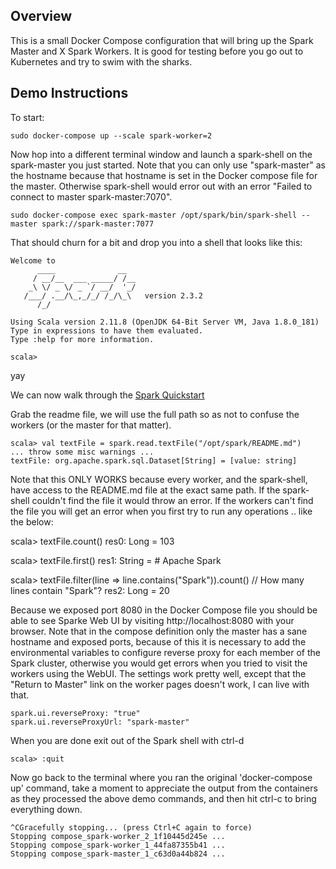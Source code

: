 ## Overview

This is a small Docker Compose configuration that will bring up the Spark Master and X Spark Workers. It is good for testing before you go out to Kubernetes and try to swim with the sharks.

## Demo Instructions

To start:

    sudo docker-compose up --scale spark-worker=2

Now hop into a different terminal window and launch a spark-shell on the spark-master you just started. Note that you can only use "spark-master" as the hostname because that hostname is set in the Docker compose file for the master. Otherwise spark-shell would error out with an error "Failed to connect to master spark-master:7070".

    sudo docker-compose exec spark-master /opt/spark/bin/spark-shell --master spark://spark-master:7077

That should churn for a bit and drop you into a shell that looks like this:

    Welcome to
          ____              __
         / __/__  ___ _____/ /__
        _\ \/ _ \/ _ `/ __/  '_/
       /___/ .__/\_,_/_/ /_/\_\   version 2.3.2
          /_/
             
    Using Scala version 2.11.8 (OpenJDK 64-Bit Server VM, Java 1.8.0_181)
    Type in expressions to have them evaluated.
    Type :help for more information.
    
    scala> 

yay

We can now walk through the [Spark Quickstart](https://spark.apache.org/docs/2.3.0/quick-start.html)

Grab the readme file, we will use the full path so as not to confuse the workers (or the master for that matter).

    scala> val textFile = spark.read.textFile("/opt/spark/README.md")  
    ... throw some misc warnings ...
    textFile: org.apache.spark.sql.Dataset[String] = [value: string]

Note that this ONLY WORKS because every worker, and the spark-shell, have access to the README.md file at the exact same path. If the spark-shell couldn't find the file it would throw an error. If the workers can't find the file you will get an error when you first try to run any operations .. like the below:

   scala> textFile.count()
   res0: Long = 103
   
   scala> textFile.first()
   res1: String = # Apache Spark
   
   scala> textFile.filter(line => line.contains("Spark")).count() // How many lines contain "Spark"?
   res2: Long = 20

Because we exposed port 8080 in the Docker Compose file you should be able to see Sparke Web UI by visiting http://localhost:8080 with your browser. Note that in the compose definition only the master has a sane hostname and exposed ports, because of this it is necessary to add the environmental variables to configure reverse proxy for each member of the Spark cluster, otherwise you would get errors when you tried to visit the workers using the WebUI. The settings work pretty well, except that the "Return to Master" link on the worker pages doesn't work, I can live with that.

    spark.ui.reverseProxy: "true"
    spark.ui.reverseProxyUrl: "spark-master"

When you are done exit out of the Spark shell with ctrl-d

    scala> :quit

Now go back to the terminal where you ran the original 'docker-compose up' command, take a moment to appreciate the output from the containers as they processed the above demo commands, and then hit ctrl-c to bring everything down.

    ^CGracefully stopping... (press Ctrl+C again to force)
    Stopping compose_spark-worker_2_1f10445d245e ... 
    Stopping compose_spark-worker_1_44fa87355b41 ... 
    Stopping compose_spark-master_1_c63d0a44b824 ... 
